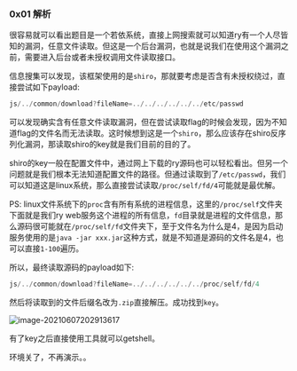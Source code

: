### 0x01 解析

​	很容易就可以看出题目是一个若依系统，直接上网搜索就可以知道ry有一个人尽皆知的漏洞，任意文件读取。但这是一个后台漏洞，也就是说我们在使用这个漏洞之前，需要进入后台或者未授权调用文件读取接口。

​	信息搜集可以发现，该框架使用的是`shiro`，那就要考虑是否含有未授权绕过，直接尝试如下payload:

```java
js/../common/download?fileName=../../../../../../etc/passwd
```

​	可以发现确实含有任意文件读取漏洞，但在尝试读取flag的时候会发现，因为不知道flag的文件名而无法读取。这时候想到这是一个`shiro`，那么应该存在shiro反序列化漏洞，那读取shiro的key就是我们目前的目的了。

​	shiro的key一般在配置文件中，通过网上下载的ry源码也可以轻松看出。但另一个问题就是我们根本无法知道配置文件的路径。但通过读取到了`/etc/passwd`，我们可以知道这是linux系统，那么直接尝试读取`/proc/self/fd/4`可能就是最优解。

PS: linux文件系统下的`proc`含有所有系统的进程信息，这里的`/proc/self`文件夹下面就是我们ry web服务这个进程的所有信息，`fd`目录就是进程的文件信息，那么源码很可能就在`/proc/self/fd`文件夹下，至于文件名为什么是4，是因为启动服务使用的是`java -jar xxx.jar`这种方式，就是不知道是源码的文件名是4，也可以直接`1-100`遍历。

所以，最终读取源码的payload如下:

```java
js/../common/download?fileName=../../../../../../proc/self/fd/4
```

然后将读取到的文件后缀名改为`.zip`直接解压。成功找到`key`。

![image-20210607202913617](https://i.loli.net/2021/06/07/UMrxau7dTV2nqID.png)

有了key之后直接使用工具就可以getshell。

环境关了，不再演示。。